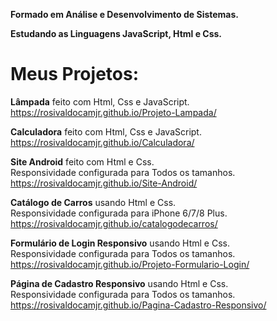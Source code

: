 **Formado em Análise e Desenvolvimento de Sistemas.**

**Estudando as Linguagens JavaScript, Html e Css.**

# Meus Projetos:

**Lâmpada** feito com Html, Css e JavaScript.<br>
https://rosivaldocamjr.github.io/Projeto-Lampada/

**Calculadora** feito com Html, Css e JavaScript.<br>
https://rosivaldocamjr.github.io/Calculadora/

**Site Android** feito com Html e Css.<br>
Responsividade configurada para Todos os tamanhos.<br>
https://rosivaldocamjr.github.io/Site-Android/

**Catálogo de Carros** usando Html e Css.<br>
Responsividade configurada para iPhone 6/7/8 Plus.<br>
https://rosivaldocamjr.github.io/catalogodecarros/

**Formulário de Login Responsivo** usando Html e Css.<br>
Responsividade configurada para Todos os tamanhos.<br>
https://rosivaldocamjr.github.io/Projeto-Formulario-Login/

**Página de Cadastro Responsivo** usando Html e Css.<br>
Responsividade configurada para Todos os tamanhos.<br>
https://rosivaldocamjr.github.io/Pagina-Cadastro-Responsivo/
